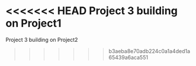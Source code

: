 <<<<<<< HEAD
Project 3 building on Project1
=======
Project 3 building on Project2
>>>>>>> b3aeba8e70adb224c0a1a4ded1a65439a6aca551
